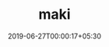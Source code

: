 ---
title: "maki"
date: 2019-06-27T00:00:17+05:30
type: "organisations"
org_name: "elastic"
repo_desc: "POI Icon Set"
repo_link: https://github.com/elastic/maki
---